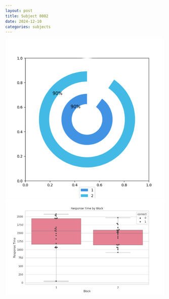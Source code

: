 ```yaml
---
layout: post
title: Subject 8002
date: 2024-12-10
categories: subjects
---
```


![](data/8002/run-25/8002__acc_test.png)
![](data/8002/run-25/8002_rt.png)
